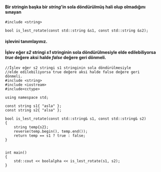 #### Bir stringin başka bir *string*'in sola döndürülmüş hali olup olmadığını sınayan

```
#include <string>

bool is_lest_rotate(const std::string &s1, const std::string &s2);

```

#### işlevini tanımlayınız.

#### İşlev eğer *s2* stringi *s1* stringinin sola döndürülmesiyle elde edilebiliyorsa *true* değere aksi halde *false* değere geri dönmeli.


```
//İşlev eğer s2 stringi s1 stringinin sola döndürülmesiyle 
//elde edilebiliyorsa true değere aksi halde false değere geri dönmeli.
#include <string>
#include <iostream>
#include<cctype>

using namespace std;

const string s1{ "asla" };
const string s2{ "alsa" };

bool is_lest_rotate(const std::string& s1, const std::string& s2)
{
	string temp{s2};
	reverse(temp.begin(), temp.end());
	return temp == s1 ? true : false;
}


int main()
{
	std::cout << boolalpha << is_lest_rotate(s1, s2);
}
```
